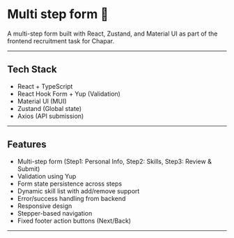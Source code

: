 # Multi step form 📨

A multi-step form built with React, Zustand, and Material UI as part of the frontend recruitment task for Chapar.

---

## Tech Stack

- React + TypeScript
- React Hook Form + Yup (Validation)
- Material UI (MUI)
- Zustand (Global state)
- Axios (API submission)

---

## Features

- Multi-step form (Step1: Personal Info, Step2: Skills, Step3: Review & Submit)
- Validation using Yup
- Form state persistence across steps
- Dynamic skill list with add/remove support
- Error/success handling from backend
- Responsive design
- Stepper-based navigation
- Fixed footer action buttons (Next/Back)

---
